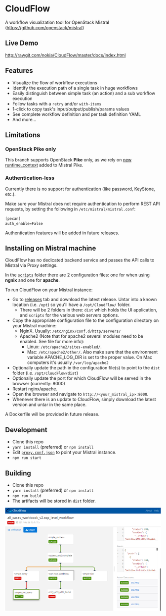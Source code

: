 # CloudFlow
A workflow visualization tool for OpenStack Mistral (https://github.com/openstack/mistral)

## Live Demo
http://rawgit.com/nokia/CloudFlow/master/docs/index.html

## Features
* Visualize the flow of workflow executions
* Identify the execution path of a single task in huge workflows
* Easily distinguish between simple task (an action) and a sub workflow
  execution
* Follow tasks with a `retry` and/or `with-items`
* 1-click to copy task's input/output/publish/params values
* See complete workflow definition and per task definition YAML
* And more...

## Limitations

### OpenStack Pike only
This branch supports OpenStack **Pike** only, as we rely on
[new runtime_context](https://docs.openstack.org/developer/mistral/developer/webapi/v2.html#tasks)
added to Mistral Pike.

### Authentication-less
Currently there is no support for authentication (like password, KeyStone,
etc.).

Make sure your Mistral does not require authentication to perform REST API
requests, by setting the following in `/etc/mistral/mistral.conf`:

```
[pecan]
auth_enable=False
```

Authentication features will be added in future releases.

    
## Installing on Mistral machine
CloudFlow has no dedicated backend service and passes the API calls to Mistral
via Proxy settings.

In the [`scripts`](scripts/) folder there are 2 configuration files: one for
when using **ngnix** and one for **apache**.

To run CloudFlow on your Mistral instance:
* Go to [releases](https://github.com/nokia/CloudFlow/releases) tab and
  download the latest release. Untar into a known location (i.e. `/opt`) so
  you'll have a `/opt/CloudFlow/` folder.
  * There will be 2 folders in there: `dist` which holds the UI application,
    and `scripts` for the various web servers options.
* Copy the appropriate configuration file to the configuration directory on
   your Mistral machine:
   * NginX. Usually: `/etc/nginx/conf.d/http/servers/`
   * Apache2 (Note that for apache2 several modules need to be enabled. See
     file for more info):
      * Linux: `/etc/apache2/sites-enabled/`.
      * Mac: `/etc/apache2/other/`. Also make sure that the environment
        variable APACHE_LOG_DIR is set to the proper value. On Mac computers
        it's usually `/var/log/apache2`
* Optionally update the path in the configuration file(s) to point to the
  `dist` folder (i.e. `/opt/CloudFlow/dist`)
* Optionally update the port for which CloudFlow will be served in the browser
  (currently: 8000)
* Restart nginx/apache.
* Open the browser and navigate to `http://<your_mistral_ip>:8000`.
* Whenever there is an update to CloudFlow, simply download the latest version
  and untar in the same place.

A Dockerfile will be provided in future release.

## Development
* Clone this repo
* `yarn install` (preferred) or `npm install`
* Edit [`proxy.conf.json`](proxy.conf.json) to point your Mistral instance.
* `npm run start`

## Building
* Clone this repo
* `yarn install` (preferred) or `npm install`
* `npm run build`
* The artifacts will be stored in `dist` folder.


![CloudFlow](docs/main.png "CloudFlow in action")